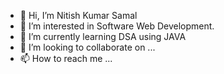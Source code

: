 - 👋 Hi, I’m Nitish Kumar Samal
- 👀 I’m interested in Software Web Development.
- 🌱 I’m currently learning DSA using JAVA
- 💞️ I’m looking to collaborate on ...
- 📫 How to reach me ...

<!---
nitishkumar31/nitishkumar31 is a ✨ special ✨ repository because its `README.md` (this file) appears on your GitHub profile.
You can click the Preview link to take a look at your changes.
--->
